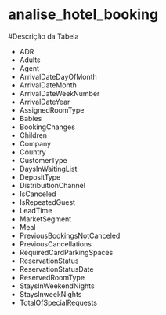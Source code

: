 # analise_hotel_booking

#Descrição da Tabela
- ADR
- Adults
- Agent
- ArrivalDateDayOfMonth
- ArrivalDateMonth
- ArrivalDateWeekNumber
- ArrivalDateYear
- AssignedRoomType
- Babies
- BookingChanges
- Children
- Company
- Country
- CustomerType
- DaysInWaitingList
- DepositType
- DistribuitionChannel
- IsCanceled
- IsRepeatedGuest
- LeadTime
- MarketSegment
- Meal
- PreviousBookingsNotCanceled
- PreviousCancellations
- RequiredCardParkingSpaces
- ReservationStatus
- ReservationStatusDate
- ReservedRoomType
- StaysInWeekendNights
- StaysInweekNights
- TotalOfSpecialRequests
